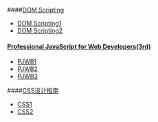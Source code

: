 ####[DOM Scripting](http://book.douban.com/subject/5436113/)
* [DOM Scripting1](https://github.com/frechei/BOOKNOTES/wiki/DOM-Scripting1)
* [DOM Scripting2](https://github.com/frechei/BOOKNOTES/wiki/DOM-Scripting2)

#### [Professional JavaScript for Web Developers(3rd)](http://book.douban.com/subject/10546125/)
* [PJWB1](https://github.com/frechei/BOOKNOTES/wiki/PJWB1)
* [PJWB2](https://github.com/frechei/BOOKNOTES/wiki/PJWB2)
* [PJWB3](https://github.com/frechei/BOOKNOTES/wiki/PJWB3)
 
####[CSS设计指南](https://book.douban.com/subject/23123255/)
* [CSS1](https://github.com/frechei/BOOKNOTES/wiki/DOM-Scripting1)
* [CSS2](https://github.com/frechei/BOOKNOTES/wiki/DOM-Scripting2)


